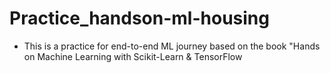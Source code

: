 # Practice_handson-ml-housing
- This is a practice for end-to-end ML journey based on the book "Hands on Machine Learning with Scikit-Learn & TensorFlow

